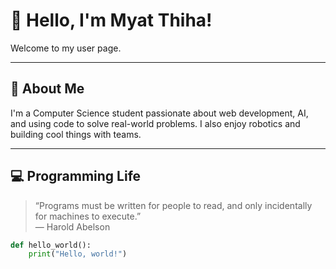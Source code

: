 # 👋 Hello, I'm Myat Thiha!

Welcome to my user page.

---

## 🌱 About Me

I'm a Computer Science student passionate about web development, AI, and using code to solve real-world problems. I also enjoy robotics and building cool things with teams.

---

## 💻 Programming Life

> “Programs must be written for people to read, and only incidentally for machines to execute.”  
> — Harold Abelson

```python
def hello_world():
    print("Hello, world!")